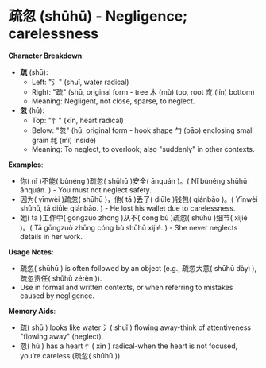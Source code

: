 # **疏忽 (shūhū) - Negligence; carelessness**

**Character Breakdown**:  
- **疏** (shū):
  - Left: "氵" (shuǐ, water radical)
  - Right: "疏" (shū, original form - tree 木 (mù) top, root 㐬 (lín) bottom)
  - Meaning: Negligent, not close, sparse, to neglect.  
- **忽** (hū):
  - Top: "忄" (xīn, heart radical)
  - Below: "忽" (hū, original form - hook shape 勹 (bāo) enclosing small grain 粍 (mǐ) inside)
  - Meaning: To neglect, to overlook; also "suddenly" in other contexts.

**Examples**:  
- 你( nǐ )不能( bùnéng )疏忽( shūhū )安全( ānquán )。( Nǐ bùnéng shūhū ānquán. ) - You must not neglect safety.  
- 因为( yīnwèi )疏忽( shūhū )，他( tā )丢了( diūle )钱包( qiánbāo )。( Yīnwèi shūhū, tā diūle qiánbāo. ) - He lost his wallet due to carelessness.  
- 她( tā )工作中( gōngzuò zhōng )从不( cóng bù )疏忽( shūhū )细节( xìjié )。( Tā gōngzuò zhōng cóng bù shūhū xìjié. ) - She never neglects details in her work.

**Usage Notes**:  
- 疏忽( shūhū ) is often followed by an object (e.g., 疏忽大意( shūhū dàyì ), 疏忽责任( shūhū zérèn )).  
- Use in formal and written contexts, or when referring to mistakes caused by negligence.

**Memory Aids**:  
- 疏( shū ) looks like water 氵( shuǐ ) flowing away-think of attentiveness "flowing away" (neglect).  
- 忽( hū ) has a heart 忄( xīn ) radical-when the heart is not focused, you’re careless (疏忽( shūhū )).